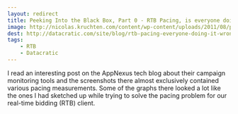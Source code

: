 ```yaml
---
layout: redirect
title: Peeking Into the Black Box, Part 0 - RTB Pacing, is everyone doing it wrong?
image: http://nicolas.kruchten.com/content/wp-content/uploads/2011/08/prices2.png
dest: http://datacratic.com/site/blog/rtb-pacing-everyone-doing-it-wrong
tags:
    - RTB
    - Datacratic
---
```


I read an interesting post on the AppNexus tech blog about their campaign monitoring tools and the screenshots there almost exclusively contained various pacing measurements. Some of the graphs there looked a lot like the ones I had sketched up while trying to solve the pacing problem for our real-time bidding (RTB) client.